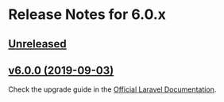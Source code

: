 # Release Notes for 6.0.x

## [Unreleased](https://github.com/laravel/framework/compare/v6.0.0...6.x)

## [v6.0.0 (2019-09-03)](https://github.com/laravel/framework/compare/5.8...v6.0.0)

Check the upgrade guide in the [Official Laravel Documentation](https://laravel.com/docs/6.0/upgrade).
